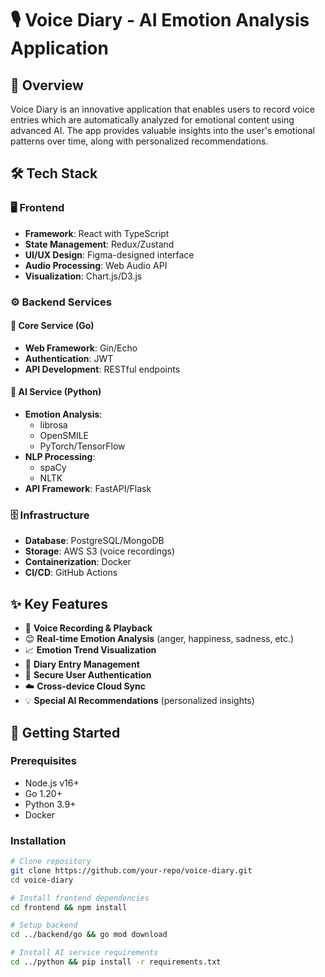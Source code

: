# 🎙️ Voice Diary - AI Emotion Analysis Application

## 🌟 Overview
Voice Diary is an innovative application that enables users to record voice entries which are automatically analyzed for emotional content using advanced AI. The app provides valuable insights into the user's emotional patterns over time, along with personalized recommendations.

## 🛠️ Tech Stack

### 🖥️ Frontend
- **Framework**: React with TypeScript
- **State Management**: Redux/Zustand
- **UI/UX Design**: Figma-designed interface
- **Audio Processing**: Web Audio API
- **Visualization**: Chart.js/D3.js

### ⚙️ Backend Services
#### 🐹 Core Service (Go)
- **Web Framework**: Gin/Echo
- **Authentication**: JWT
- **API Development**: RESTful endpoints

#### 🐍 AI Service (Python)
- **Emotion Analysis**:
  - librosa
  - OpenSMILE
  - PyTorch/TensorFlow
- **NLP Processing**:
  - spaCy
  - NLTK
- **API Framework**: FastAPI/Flask

### 🗄️ Infrastructure
- **Database**: PostgreSQL/MongoDB
- **Storage**: AWS S3 (voice recordings)
- **Containerization**: Docker
- **CI/CD**: GitHub Actions

## ✨ Key Features
- 🎤 **Voice Recording & Playback**
- 😊 **Real-time Emotion Analysis** (anger, happiness, sadness, etc.)
- 📈 **Emotion Trend Visualization**
- 📝 **Diary Entry Management**
- 🔐 **Secure User Authentication**
- ☁️ **Cross-device Cloud Sync**
- 💡 **Special AI Recommendations** (personalized insights)

## 🚀 Getting Started

### Prerequisites
- Node.js v16+
- Go 1.20+
- Python 3.9+
- Docker

### Installation
```bash
# Clone repository
git clone https://github.com/your-repo/voice-diary.git
cd voice-diary

# Install frontend dependencies
cd frontend && npm install

# Setup backend
cd ../backend/go && go mod download

# Install AI service requirements
cd ../python && pip install -r requirements.txt